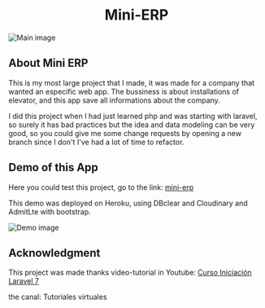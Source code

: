 # <center> Mini-ERP </center>

![Main image](https://live.staticflickr.com/65535/52236577310_3b8546d7b0_z.jpg "Main image")


## About Mini ERP

This is my most large project that I made, it was made for a company that wanted an especific web app. The bussiness is about installations of elevator, and this app save all informations about the company.

I did this project when I had just learned php and was starting with laravel, so surely it has bad practices but the idea and data modeling can be very good, so you could give me some change requests by opening a new branch since I don't I've had a lot of time to refactor.

## Demo of this App

Here you could test this project, go to the link: <a href="https://minierp-mvelardeq.herokuapp.com/seguridad/login" target="_blank">mini-erp</a>

This demo was deployed on Heroku, using DBclear and Cloudinary and AdmitLte with bootstrap.

![Demo image](https://live.staticflickr.com/65535/52236102548_2c4988d54c_z.jpg "Demo image")

## Acknowledgment

This project was made thanks video-tutorial in Youtube: <a href="https://www.youtube.com/watch?v=t9rEizOUPw4&list=PLZhE4t9ih5N1hiHPPjrT6CycQJeSAvq3V&index=53" target="_blank">Curso Iniciación Laravel 7</a>

the canal: Tutoriales virtuales
